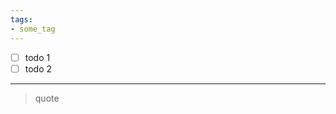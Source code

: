 ```yaml
---
tags:
- some_tag
---
```


- [ ] todo 1
- [ ] todo 2

------------------------------------------------------------------------

> quote